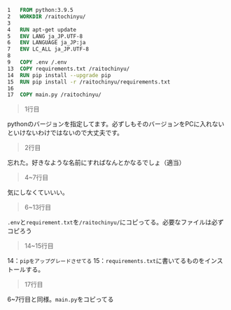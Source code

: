 ```Dockerfile
1   FROM python:3.9.5
2   WORKDIR /raitochinyu/
3
4   RUN apt-get update
5   ENV LANG ja_JP.UTF-8
6   ENV LANGUAGE ja_JP:ja
7   ENV LC_ALL ja_JP.UTF-8
8
9   COPY .env /.env
13  COPY requirements.txt /raitochinyu/
14  RUN pip install --upgrade pip
15  RUN pip install -r /raitochinyu/requirements.txt
16
17  COPY main.py /raitochinyu/
```


> 1行目

pythonのバージョンを指定してます。必ずしもそのバージョンをPCに入れないといけないわけではないので大丈夫です。

> 2行目

忘れた。好きなような名前にすればなんとかなるでしょ（適当）

> 4~7行目

気にしなくていいい。

> 6~13行目
> 
`.env`と`requirement.txt`を`/raitochinyu/`にコピってる。必要なファイルは必ずコピろう

> 14~15行目

14：`pipをアップグレードさせてる`
15：`requirements.txt`に書いてるものをインストールする。

> 17行目

6~7行目と同様。`main.py`をコピってる
